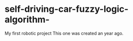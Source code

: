 # self-driving-car-fuzzy-logic-algorithm-
My first robotic project
This one was created an year ago.
